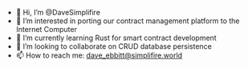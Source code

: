 - 👋 Hi, I’m @DaveSimplifire
- 👀 I’m interested in porting our contract management platform to the Internet Computer
- 🌱 I’m currently learning Rust for smart contract development
- 💞️ I’m looking to collaborate on CRUD database persistence
- 📫 How to reach me: dave_ebbitt@simplifire.world

<!---
DaveSimplifire/DaveSimplifire is a ✨ special ✨ repository because its `README.md` (this file) appears on your GitHub profile.
You can click the Preview link to take a look at your changes.
--->
